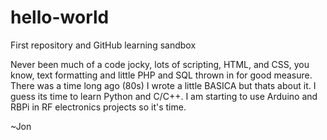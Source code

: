 # hello-world
First repository and GitHub learning sandbox

Never been much of a code jocky, lots of scripting, HTML, and CSS, you know, text formatting and  little PHP and SQL thrown in for good measure. There was a time long ago (80s) I wrote a little BASICA but thats about it. I guess its time to learn Python and C/C++. I am starting to use Arduino and RBPi in RF electronics projects so it's time.

~Jon
